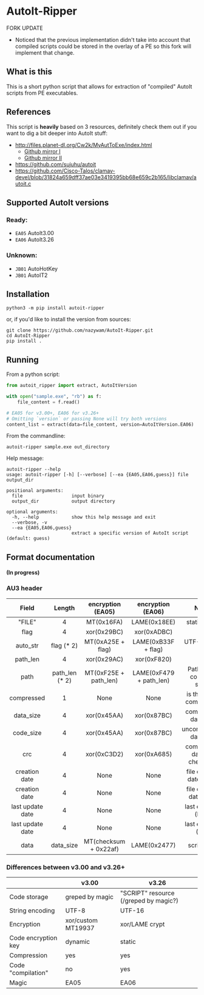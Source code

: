 # AutoIt-Ripper

FORK UPDATE

* Noticed that the previous implementation didn't take into account that compiled scripts could be stored in the overlay
  of a PE so this fork will implement that change.


## What is this
This is a short python script that allows for extraction of "compiled" AutoIt scripts from PE executables.

## References
This script is **heavily** based on 3 resources, definitely check them out if you want to dig a bit deeper into AutoIt stuff:
 * http://files.planet-dl.org/Cw2k/MyAutToExe/index.html
   * [Github mirror I](https://github.com/dzzie/myaut_contrib)
   * [Github mirror II](https://github.com/PonyPC/myaut_contrib)
 * https://github.com/sujuhu/autoit
 * https://github.com/Cisco-Talos/clamav-devel/blob/31824a659dff37ae03e3419395bb68e659c2b165/libclamav/autoit.c

## Supported AutoIt versions

### Ready:

* `EA05` AutoIt3.00
* `EA06` AutoIt3.26

### Unknown:

* `JB01` AutoHotKey
* `JB01` AutoIT2

## Installation
```shell
python3 -m pip install autoit-ripper
```

or, if you'd like to install the version from sources:

```shell
git clone https://github.com/nazywam/AutoIt-Ripper.git
cd AutoIt-Ripper
pip install .
```

## Running

From a python script:
```python
from autoit_ripper import extract, AutoItVersion

with open("sample.exe", "rb") as f:
    file_content = f.read()

# EA05 for v3.00+, EA06 for v3.26+
# Omitting `version` or passing None will try both versions
content_list = extract(data=file_content, version=AutoItVersion.EA06)
```

From the commandline:
```shell
autoit-ripper sample.exe out_directory
```

Help message:
```shell
autoit-ripper --help
usage: autoit-ripper [-h] [--verbose] [--ea {EA05,EA06,guess}] file output_dir

positional arguments:
  file                  input binary
  output_dir            output directory

optional arguments:
  -h, --help            show this help message and exit
  --verbose, -v
  --ea {EA05,EA06,guess}
                        extract a specific version of AutoIt script (default: guess)

```


## Format documentation
#### (In progress)


### AU3 header

|       Field      |    Length     | encryption (EA05) | encryption (EA06) |            Notes            |
|:----------------:|:-------------:|:-----------------:|:-----------------:|:---------------------------:|
|      "FILE"      |       4       |  MT(0x16FA)       |  LAME(0x18EE)     |        static string        |
|       flag       |       4       |  xor(0x29BC)      |  xor(0xADBC)      |                             |
|     auto_str     |   flag (* 2)  |  MT(0xA25E + flag)|LAME(0xB33F + flag)|        UTF-8/UTF-16         |
|     path_len     |       4       |  xor(0x29AC)      |  xor(0xF820)      |                             |
|       path       | path_len (* 2)|MT(0xF25E + path_len)|LAME(0xF479 + path_len) | Path of the compiled script |
|    compressed    |       1       |  None             |  None             |   is the script compressed  |
|     data_size    |       4       |  xor(0x45AA)      |  xor(0x87BC)      |    compressed data size     |
|     code_size    |       4       |  xor(0x45AA)      |  xor(0x87BC)      |    uncompressed data size   |
|       crc        |       4       |  xor(0xC3D2)      |  xor(0xA685)      | compressed data crc checksum|
|   creation date  |       4       |  None             |  None             |  file creation date (high)  |
|   creation date  |       4       |  None             |  None             |  file creation date (low)   |
| last update date |       4       |  None             |  None             |      last edit date (high)  |
| last update date |       4       |  None             |  None             |       last edit date (low)  |
|       data       |   data_size   |MT(checksum + 0x22af)|LAME(0x2477)     |         script data         |

### Differences between v3.00 and v3.26+

|                     	| v3.00              	| v3.26                                 	|
|---------------------	|--------------------	|---------------------------------------	|
| Code storage        	| greped by magic    	| "SCRIPT" resource (/greped by magic?) 	|
| String encoding     	| UTF-8             	| UTF-16                                	|
| Encryption          	| xor/custom MT19937 	| xor/LAME crypt                        	|
| Code encryption key 	| dynamic            	| static                                	|
| Compression         	| yes                	| yes                                   	|
| Code "compilation"  	| no                 	| yes                                   	|
| Magic               	| EA05               	| EA06                                  	|
